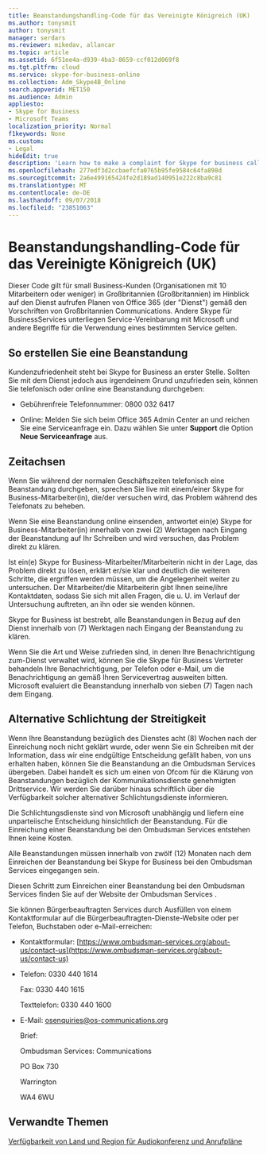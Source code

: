 ```yaml
---
title: Beanstandungshandling-Code für das Vereinigte Königreich (UK)
ms.author: tonysmit
author: tonysmit
manager: serdars
ms.reviewer: mikedav, allancar
ms.topic: article
ms.assetid: 6f51ee4a-d939-4ba3-8659-ccf012d069f8
ms.tgt.pltfrm: cloud
ms.service: skype-for-business-online
ms.collection: Adm_Skype4B_Online
search.appverid: MET150
ms.audience: Admin
appliesto:
- Skype for Business
- Microsoft Teams
localization_priority: Normal
f1keywords: None
ms.custom:
- Legal
hideEdit: true
description: 'Learn how to make a complaint for Skype for business calling services (PSTN Calling in the United Kingdom), what the timelines are for replies, and how to resolve disputes for unresolved complaints. '
ms.openlocfilehash: 277edf3d2ccbaefcfa0765b95fe9584c64fa898d
ms.sourcegitcommit: 2a6e499165424fe2d189ad140951e222c8ba9c81
ms.translationtype: MT
ms.contentlocale: de-DE
ms.lasthandoff: 09/07/2018
ms.locfileid: "23851063"
---
```

# <a name="complaint-handling-code-for-the-united-kingdom-uk"></a>Beanstandungshandling-Code für das Vereinigte Königreich (UK)

Dieser Code gilt für small Business-Kunden (Organisationen mit 10 Mitarbeitern oder weniger) in Großbritannien (Großbritannien) im Hinblick auf den Dienst aufrufen Planen von Office 365 (der "Dienst") gemäß den Vorschriften von Großbritannien Communications. Andere Skype für BusinessServices unterliegen Service-Vereinbarung mit Microsoft und andere Begriffe für die Verwendung eines bestimmten Service gelten.

## <a name="how-to-make-a-complaint"></a>So erstellen Sie eine Beanstandung

Kundenzufriedenheit steht bei Skype for Business an erster Stelle. Sollten Sie mit dem Dienst jedoch aus irgendeinem Grund unzufrieden sein, können Sie telefonisch oder online eine Beanstandung durchgeben:

- Gebührenfreie Telefonnummer: 0800 032 6417

- Online: Melden Sie sich beim Office 365 Admin Center an und reichen Sie eine Serviceanfrage ein. Dazu wählen Sie unter **Support** die Option **Neue Serviceanfrage** aus.

## <a name="timelines"></a>Zeitachsen

Wenn Sie während der normalen Geschäftszeiten telefonisch eine Beanstandung durchgeben, sprechen Sie live mit einem/einer Skype for Business-Mitarbeiter(in), die/der versuchen wird, das Problem während des Telefonats zu beheben.

Wenn Sie eine Beanstandung online einsenden, antwortet ein(e) Skype for Business-Mitarbeiter(in) innerhalb von zwei (2) Werktagen nach Eingang der Beanstandung auf Ihr Schreiben und wird versuchen, das Problem direkt zu klären.

Ist ein(e) Skype for Business-Mitarbeiter/Mitarbeiterin nicht in der Lage, das Problem direkt zu lösen, erklärt er/sie klar und deutlich die weiteren Schritte, die ergriffen werden müssen, um die Angelegenheit weiter zu untersuchen. Der Mitarbeiter/die Mitarbeiterin gibt Ihnen seine/ihre Kontaktdaten, sodass Sie sich mit allen Fragen, die u. U. im Verlauf der Untersuchung auftreten, an ihn oder sie wenden können.

Skype for Business ist bestrebt, alle Beanstandungen in Bezug auf den Dienst innerhalb von (7) Werktagen nach Eingang der Beanstandung zu klären.

Wenn Sie die Art und Weise zufrieden sind, in denen Ihre Benachrichtigung zum-Dienst verwaltet wird, können Sie die Skype für Business Vertreter behandeln Ihre Benachrichtigung, per Telefon oder e-Mail, um die Benachrichtigung an gemäß Ihren Servicevertrag ausweiten bitten. Microsoft evaluiert die Beanstandung innerhalb von sieben (7) Tagen nach dem Eingang.

## <a name="alternative-dispute-resolution"></a>Alternative Schlichtung der Streitigkeit

Wenn Ihre Beanstandung bezüglich des Dienstes acht (8) Wochen nach der Einreichung noch nicht geklärt wurde, oder wenn Sie ein Schreiben mit der Information, dass wir eine endgültige Entscheidung gefällt haben, von uns erhalten haben, können Sie die Beanstandung an die Ombudsman Services übergeben. Dabei handelt es sich um einen von Ofcom für die Klärung von Beanstandungen bezüglich der Kommunikationsdienste genehmigten Drittservice. Wir werden Sie darüber hinaus schriftlich über die Verfügbarkeit solcher alternativer Schlichtungsdienste informieren.

Die Schlichtungsdienste sind von Microsoft unabhängig und liefern eine unparteiische Entscheidung hinsichtlich der Beanstandung. Für die Einreichung einer Beanstandung bei den Ombudsman Services entstehen Ihnen keine Kosten.

Alle Beanstandungen müssen innerhalb von zwölf (12) Monaten nach dem Einreichen der Beanstandung bei Skype for Business bei den Ombudsman Services eingegangen sein.

Diesen Schritt zum Einreichen einer Beanstandung bei den Ombudsman Services finden Sie auf der Website der Ombudsman Services [](https://go.microsoft.com/fwlink/?LinkID=820708&amp;clcid=0x809).

Sie können Bürgerbeauftragten Services durch Ausfüllen von einem Kontaktformular auf die Bürgerbeauftragten-Dienste-Website oder per Telefon, Buchstaben oder e-Mail-erreichen:

- Kontaktformular: [https://www.ombudsman-services.org/about-us/contact-us](https://www.ombudsman-services.org/about-us/contact-us)

- Telefon: 0330 440 1614

    Fax: 0330 440 1615

    Texttelefon: 0330 440 1600

- E-Mail: [osenquiries@os-communications.org](mailto:osenquiries@os-communications.org)

    Brief:

    Ombudsman Services: Communications

    PO Box 730

    Warrington

    WA4 6WU


## <a name="related-topics"></a>Verwandte Themen
[Verfügbarkeit von Land und Region für Audiokonferenz und Anrufpläne](country-and-region-availability-for-audio-conferencing-and-calling-plans/country-and-region-availability-for-audio-conferencing-and-calling-plans.md)

